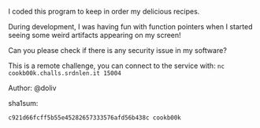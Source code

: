 I coded this program to keep in order my delicious recipes.

During development, I was having fun with function pointers when I started seeing some weird artifacts appearing on my screen!

Can you please check if there is any security issue in my software?

This is a remote challenge, you can connect to the service with:
`nc cookb00k.challs.srdnlen.it 15004`

Author: @doliv

sha1sum:

`c921d66fcff5b55e45282657333576afd56b438c cookb00k`
